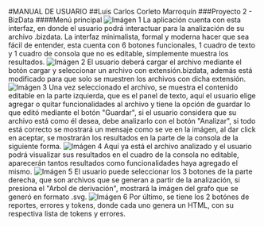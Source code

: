 #MANUAL DE USUARIO
##Luis Carlos Corleto Marroquín
###Proyecto 2 - BizData
####Menú principal
![Imágen 1](Images/1.jpeg)
La aplicación cuenta con esta interfaz, en donde el usuario podrá interactuar para la analización de su archivo .bizdata.
La interfaz minimalista, formal y moderna hacer que sea fácil de entender, esta cuenta con 6 botones funcionales, 1 cuadro de texto y 1 cuadro de consola que no es editable, simplemente muestra los resultados.
![Imágen 2](Images/2.jpeg)
El usuario deberá cargar el archivo mediante el botón cargar y seleccionar un archivo con extensión.bizdata, además está modificado para que solo se muestren los archivos con dicha extensión.
![Imágen 3](Images/3.jpeg)
Una vez seleccionado el archivo, se muestra el contenido editable en la parte izquierda, que es el panel de texto, aquí el usuario elige agregar o quitar funcionalidades al archivo y tiene la opción de guardar lo que editó mediante el botón "Guardar", si el usuario considera que su archivo está como él desea, debe analizarlo con el botón "Analizar", si todo está correcto se mostrará un mensaje como se ve en la imágen, al dar click en aceptar, se mostrarán los resultados en la parte de la consola de la siguiente forma.
![Imágen 4](Images/4.jpeg)
Aquí ya está el archivo analizado y el usuario podrá visualizar sus resultados en el cuadro de la consola no editable, aparecerán tantos resultados como funcionalidades haya agregado el mismo.
![Imágen 5](Images/5.jpeg)
El usuario puede seleccionar los 3 botones de la parte derecha, que son archivos que se generan a partir de la analización, si presiona el "Arbol de derivación", mostrará la imágen del grafo que se generó en formato .svg.
![Imágen 6](Images/6.jpeg)
Por último, se tiene los 2 botónes de reportes, errores y tokens, donde cada uno genera un HTML, con su respectiva lista de tokens y errores.